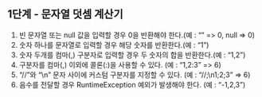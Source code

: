 ## 1단계 - 문자열 덧셈 계산기
1. 빈 문자열 또는 null 값을 입력할 경우 0을 반환해야 한다.(예 : “” => 0, null => 0)
2. 숫자 하나를 문자열로 입력할 경우 해당 숫자를 반환한다.(예 : “1”)
3. 숫자 두개를 컴마(,) 구분자로 입력할 경우 두 숫자의 합을 반환한다.(예 : “1,2”)
4. 구분자를 컴마(,) 이외에 콜론(:)을 사용할 수 있다. (예 : “1,2:3” => 6)
5. “//”와 “\n” 문자 사이에 커스텀 구분자를 지정할 수 있다. (예 : “//;\n1;2;3” => 6)
6. 음수를 전달할 경우 RuntimeException 예외가 발생해야 한다. (예 : “-1,2,3”)
